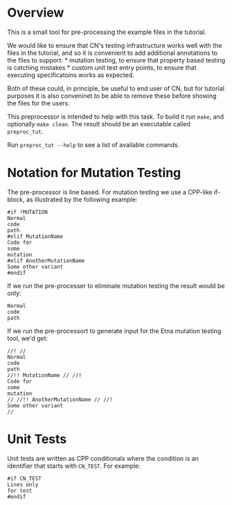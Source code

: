 Overview
========

This is a small tool for pre-processing the example files in the tutorial.

We would like to ensure that CN's testing infrastructure works well with the
files in the tutorial, and so it is convenient to add additional annotations
to the files to support:
    * mutation testing, to ensure that property based testing is catching
      mistakes
    * custom unit test entry points, to ensure that executing specificatoins
      works as expected.

Both of these could, in principle, be useful to end user of CN, but for
tutorial purposes it is also conveninet to be able to remove these before
showing the files for the users.

This preprocessor is intended to help with this task.
To build it run `make`, and optionally `make clean`.  The result
should be an executable called `preproc_tut`.

Run `preproc_tut --help` to see a list of available commands.


Notation for Mutation Testing
=============================

The pre-processor is line based.  For mutation testing we use a CPP-like
if-block, as illustrated by the following example:
```
#if !MUTATION
Normal
code
path
#elif MutationName
Code for
some
mutation
#elif AnotherMutationName
Some other variant
#endif
```


If we run the pre-processer to eliminate mutation testing the result would
be only:

```
Normal
code
path
```


If we run the pre-processort to generate input for the Etna mutation testing
tool, we'd get:

```
//! //
Normal
code
path
//!! MutationName // //!
Code for
some
mutation
// //!! AnotherMutationName // //!
Some other variant
//
```


Unit Tests
==========

Unit tests are written as CPP conditionals where the condition is
an identifier that starts with `CN_TEST`.  For example:

```
#if CN_TEST
Lines only
for test
#endif
```
